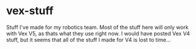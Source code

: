 # vex-stuff

Stuff I've made for my robotics team. Most of the stuff here will only work with Vex V5, as thats what they use right now. I would have posted Vex V4 stuff, but it seems that all of the stuff I made for V4 is lost to time...
